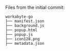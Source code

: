 Files from the initial commit:
```
workabyte-go
├── manifest.json
├── background.js
├── popup.html
├── popup.js
├── icon128.png
├── metadata.json
```

